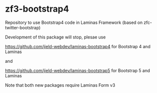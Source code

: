 # zf3-bootstrap4
Repository to use Bootstrap4 code in Laminas Framework (based on zfc-twitter-bootstrap)

Development of this package will stop, plesae use 

https://github.com/jield-webdev/laminas-bootstrap4 for Bootstrap 4 and Laminas

and

https://github.com/jield-webdev/laminas-bootstrap5 for Bootstrap 5 and Laminas

Note that both new packages require Laminas Form v3

